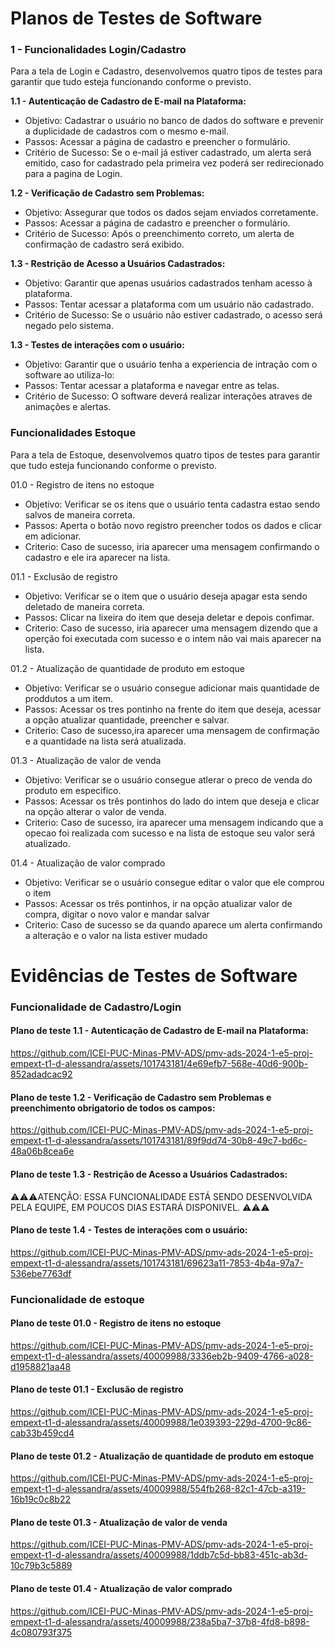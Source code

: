 # Planos de Testes de Software

 ### 1 - Funcionalidades Login/Cadastro
  
Para a tela de Login e Cadastro, desenvolvemos quatro tipos de testes para garantir que tudo esteja funcionando conforme o previsto.

**1.1 - Autenticação de Cadastro de E-mail na Plataforma:**

- Objetivo: Cadastrar o usuário no banco de dados do software e prevenir a duplicidade de cadastros com o mesmo e-mail.
- Passos: Acessar a página de cadastro e preencher o formulário.
- Critério de Sucesso: Se o e-mail já estiver cadastrado, um alerta será emitido, caso for cadastrado pela primeira vez poderá ser redirecionado para a pagina de Login.

**1.2 - Verificação de Cadastro sem Problemas:**

- Objetivo: Assegurar que todos os dados sejam enviados corretamente.
- Passos: Acessar a página de cadastro e preencher o formulário.
- Critério de Sucesso: Após o preenchimento correto, um alerta de confirmação de cadastro será exibido.

**1.3 - Restrição de Acesso a Usuários Cadastrados:**

- Objetivo: Garantir que apenas usuários cadastrados tenham acesso à plataforma.
- Passos: Tentar acessar a plataforma com um usuário não cadastrado.
- Critério de Sucesso: Se o usuário não estiver cadastrado, o acesso será negado pelo sistema.

**1.3 - Testes de interações com o usuário:**

- Objetivo: Garantir que o usuário tenha a experiencia de intração com o software ao utiliza-lo:
- Passos: Tentar acessar a plataforma e navegar entre as telas.
- Critério de Sucesso: O software deverá realizar interações atraves de animações e alertas.


### Funcionalidades Estoque

Para a tela de Estoque, desenvolvemos quatro tipos de testes para garantir que tudo esteja funcionando conforme o previsto.

01.0 - Registro de itens no estoque 

  - Objetivo: Verificar se os itens que o usuário tenta cadastra estao sendo salvos de maneira correta.
  - Passos: Aperta o botão novo registro preencher todos os dados e clicar em adicionar.
  - Criterio: Caso de sucesso, iria aparecer uma mensagem confirmando o cadastro e ele ira aparecer na lista.
     
01.1 - Exclusão de registro 
 
  - Objetivo: Verificar se o item que o usuário deseja apagar esta sendo deletado de maneira correta.
  - Passos: Clicar na lixeira do item que deseja deletar e depois confimar.
  - Criterio: Caso de sucesso, iria aparecer uma mensagem dizendo que a operção foi executada com sucesso e o intem não vai mais aparecer na lista.
     
01.2 - Atualização de quantidade de produto em estoque 

  - Objetivo: Verificar se o usuário consegue adicionar mais quantidade de proddutos a um item.
 - Passos: Acessar os tres pontinho na frente do item que deseja, acessar a opção atualizar quantidade, preencher e salvar.
 - Criterio: Caso de sucesso,ira aparecer uma mensagem de confirmação e a quantidade na lista será atualizada.

01.3 - Atualização de valor de venda

   - Objetivo: Verificar se o usuário consegue atlerar o preco de venda do produto em especifico.
   - Passos: Acessar os três pontinhos do lado do intem que deseja e clicar na opção alterar o valor de venda.
   - Criterio: Caso de sucesso, ira aparecer uma mensagem indicando que a opecao foi realizada com sucesso e na lista de estoque seu valor será atualizado.
       
01.4 - Atualização de valor comprado 

   - Objetivo: Verificar se o usuário consegue editar o valor que ele comprou o item
   - Passos: Acessar os três pontinhos, ir na opção atualizar valor de compra, digitar o novo valor e mandar salvar 
   - Criterio: Caso de sucesso se da quando aparece um alerta confirmando a alteração e o valor na lista estiver mudado


# Evidências de Testes de Software

### Funcionalidade de Cadastro/Login

#### Plano de teste 1.1 - Autenticação de Cadastro de E-mail na Plataforma: 

https://github.com/ICEI-PUC-Minas-PMV-ADS/pmv-ads-2024-1-e5-proj-empext-t1-d-alessandra/assets/101743181/4e69efb7-568e-40d6-900b-852adadcac92


#### Plano de teste 1.2 - Verificação de Cadastro sem Problemas e preenchimento obrigatorio de todos os campos:

https://github.com/ICEI-PUC-Minas-PMV-ADS/pmv-ads-2024-1-e5-proj-empext-t1-d-alessandra/assets/101743181/89f9dd74-30b8-49c7-bd6c-48a06b8cea6e


#### Plano de teste 1.3 - Restrição de Acesso a Usuários Cadastrados:

⚠️⚠️⚠️ATENÇÃO: ESSA FUNCIONALIDADE ESTÁ SENDO DESENVOLVIDA PELA EQUIPE, EM POUCOS DIAS ESTARÁ DISPONIVEL. ⚠️⚠️⚠️


#### Plano de teste 1.4 - Testes de interações com o usuário:

https://github.com/ICEI-PUC-Minas-PMV-ADS/pmv-ads-2024-1-e5-proj-empext-t1-d-alessandra/assets/101743181/69623a11-7853-4b4a-97a7-536ebe7763df



### Funcionalidade de estoque

#### Plano de teste 01.0 - Registro de itens no estoque 

https://github.com/ICEI-PUC-Minas-PMV-ADS/pmv-ads-2024-1-e5-proj-empext-t1-d-alessandra/assets/40009988/3336eb2b-9409-4766-a028-d1958821aa48

#### Plano de teste 01.1 - Exclusão de registro 

https://github.com/ICEI-PUC-Minas-PMV-ADS/pmv-ads-2024-1-e5-proj-empext-t1-d-alessandra/assets/40009988/1e039393-229d-4700-9c86-cab33b459cd4

#### Plano de teste 01.2 - Atualização de quantidade de produto em estoque 

https://github.com/ICEI-PUC-Minas-PMV-ADS/pmv-ads-2024-1-e5-proj-empext-t1-d-alessandra/assets/40009988/554fb268-82c1-47cb-a319-16b19c0c8b22

#### Plano de teste 01.3 - Atualização de valor de venda


https://github.com/ICEI-PUC-Minas-PMV-ADS/pmv-ads-2024-1-e5-proj-empext-t1-d-alessandra/assets/40009988/1ddb7c5d-bb83-451c-ab3d-10c79b3c5889

#### Plano de teste 01.4 - Atualização de valor comprado 

https://github.com/ICEI-PUC-Minas-PMV-ADS/pmv-ads-2024-1-e5-proj-empext-t1-d-alessandra/assets/40009988/238a5ba7-37b8-4fd8-b898-4c080793f375

